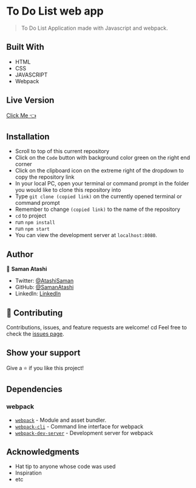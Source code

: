 # To Do List web app

> To Do List Application made with Javascript and webpack.

## Built With

- HTML
- CSS
- JAVASCRIPT
- Webpack

## Live Version
[Click Me 👈](https://samanatashi.github.io/Best_To-Do-List/dist/)

## Installation

- Scroll to top of this current repository
- Click on the `Code` button with background color green on the right end corner
- Click on the clipboard icon on the extreme right of the dropdown to copy the repository link
- In your local PC, open your terminal or command prompt in the folder you would like to clone this repository into
- Type `git clone (copied link)` on the currently opened terminal or command prompt
- Remember to change `(copied link)` to the name of the repository
- `cd` to project
- run `npm install`
- run `npm start`
- You can view the development server at `localhost:8080`.

## Author

👤 **Saman Atashi**

- Twitter: [@AtashiSaman](https://twitter.com/AtashiSaman)
- GitHub: [@SamanAtashi](https://github.com/SamanAtashi)
- LinkedIn: [LinkedIn](https://www.linkedin.com/in/saman-atashi-9539911b0)

## 🤝 Contributing

Contributions, issues, and feature requests are welcome!
cd
Feel free to check the [issues page](issues/).

## Show your support

Give a ⭐️ if you like this project!

## Dependencies

### webpack

- [`webpack`](https://github.com/webpack/webpack) - Module and asset bundler.
- [`webpack-cli`](https://github.com/webpack/webpack-cli) - Command line interface for webpack
- [`webpack-dev-server`](https://github.com/webpack/webpack-dev-server) - Development server for webpack

## Acknowledgments

- Hat tip to anyone whose code was used
- Inspiration
- etc
